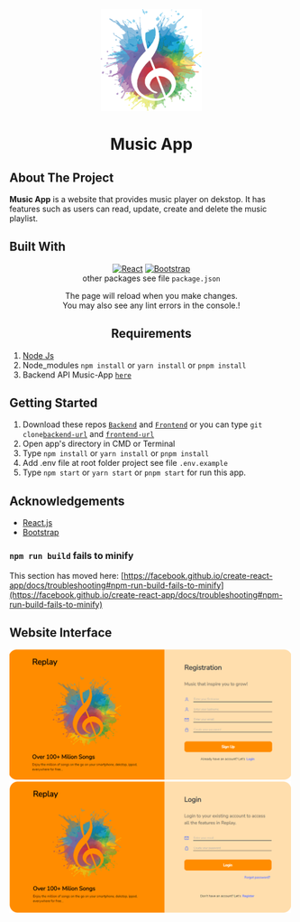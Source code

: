 <div align='center'>
    <img src="./src/assets/img/music.png" alt="autorent-logo" width="180" height="180">
</div>
<h1 align='center'>Music App</h1>

## About The Project

 <p>
 <strong>Music App</strong> is a website that provides music player on dekstop. It has features such as users can read, update, create and delete the music playlist.
 </p>

## Built With

<div align='center'>

[![React](https://img.shields.io/badge/React-v18.2.0-blue)](https://github.com/facebook/react) [![Bootstrap](https://img.shields.io/badge/Bootstrap-v5.2.x-blue)](https://github.com/react-bootstrap/react-bootstrap) <br/> other packages see file `package.json`

The page will reload when you make changes.\
You may also see any lint errors in the console.!

## Requirements

<div align='left'>

1. <a href="https://nodejs.org/en/download/">Node Js</a>
2. Node_modules `npm install` or `yarn install` or `pnpm install`
3. Backend API Music-App [`here`](https://github.com/IrfanAlfiansyah/music-app)

## Getting Started

<div align='left'>

1. Download these repos [`Backend`](https://github.com/IrfanAlfiansyah/music-app) and [`Frontend`](https://github.com/IrfanAlfiansyah/react-music-app.git) or you can type `git clone`[`backend-url`](https://github.com/IrfanAlfiansyah/music-app) and [`frontend-url`](https://github.com/IrfanAlfiansyah/react-music-app.git)
2. Open app's directory in CMD or Terminal
3. Type `npm install` or `yarn install` or `pnpm install`
4. Add .env file at root folder project see file `.env.example`
5. Type `npm start` or `yarn start` or `pnpm start` for run this app.

## Acknowledgements

- [React.js](https://reactjs.org/)
- [Bootstrap](https://github.com/react-bootstrap/react-bootstrap)


### `npm run build` fails to minify

This section has moved here: [https://facebook.github.io/create-react-app/docs/troubleshooting#npm-run-build-fails-to-minify](https://facebook.github.io/create-react-app/docs/troubleshooting#npm-run-build-fails-to-minify)

## Website Interface

<img width="500" alt="register page" src="./src/assets/img/register.png">
<img width="500" alt="login page" src="./src/assets/img/login.png">
